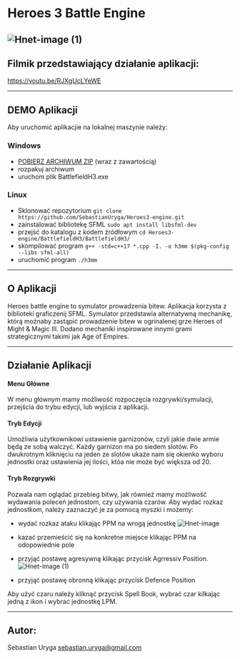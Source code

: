 # Heroes 3 Battle Engine

![Hnet-image (1)](https://user-images.githubusercontent.com/33723260/133456961-1486f473-0002-4b63-89f0-e084efd1cd81.gif)
---
## Filmik przedstawiający działanie aplikacji:

 https://youtu.be/RJXgUcLYeWE
 
---

## DEMO Aplikacji

Aby uruchomić aplikacjie na lokalnej maszynie należy:

### Windows
 - [POBIERZ ARCHIWUM ZIP](https://github.com/SebastianUryga/Heroes3-engine/files/7618349/Release.zip) (wraz z zawartością)
 - rozpakuj archiwum
 - uruchom plik BattlefieldH3.exe
 
### Linux
 - Sklonować repozytorium       ```git clone https://github.com/SebastianUryga/Heroes3-engine.git```
 - zainstalować bibliotekę SFML ```sudo apt install libsfml-dev```
 - przejść do katalogu z kodem źródłowym ```cd Heroes3-engine/BattlefieldH3/BattlefieldH3/```
 - skompilować program          ```g++ -std=c++17 *.cpp -I. -o h3mm $(pkg-config --libs sfml-all)```
 - uruchomić program            ```./h3mm```

---
## O Aplikacji
Heroes battle engine to symulator prowadzenia bitew. 
Aplikacja korzysta z biblioteki graficzenij SFML. 
Symulator przedstawia alternatywną mechanikę, którą możnaby zastąpić prowadzenie bitew w ogrinalenej grze Heroes of Might & Magic III.
Dodano mechaniki inspirowane innymi grami strategicznymi takimi jak Age of Empires.

---
## Działanie Aplikacji
#### Menu Główne
W menu głównym mamy możliwość rozpoczęcia rozgrywki/symulacji, przejścia do trybu edycji, lub wyjścia z aplikacji.
#### Tryb Edycji
Umożliwia użytkownikowi ustawienie garnizonów, czyli jakie dwie armie będą ze sobą walczyć.
Każdy garnizon ma po siedem slotów. Po dwukrotnym kliknięciu na jeden ze slotów ukaże nam się okienko wyboru jednostki oraz ustawienia jej ilości, któa nie może być większa od 20.
#### Tryb Rozgrywki
Pozwala nam oglądać przebieg bitwy, jak również mamy możliwość wydawania poleceń jednostom, czy używania czarów.
Aby wydać rozkaz jednostkom, należy zaznaczyć je za pomocą myszki i możemy:
- wydać rozkaz ataku klikając PPM na wrogą jednostkę
![Hnet-image](https://user-images.githubusercontent.com/33723260/133455004-17f35019-5333-4a12-bc24-e772d82827bd.gif)

- kazać przemieścić się na konkretne miejsce klikając PPM na odopowiednie pole
- przyjąć postawę agresywną klikając przycisk Agrressiv Position.
![Hnet-image (1)](https://user-images.githubusercontent.com/33723260/133456961-1486f473-0002-4b63-89f0-e084efd1cd81.gif)
- przyjąć postawę obronną klikając przycisk Defence Position

Aby użyć czaru należy kliknąć przycisk Spell Book, wybrać czar kilkając jedną z ikon i wybrać jednostkę LPM.

---
## Autor:
Sebastian Uryga
sebastian.uryga@gmail.com
